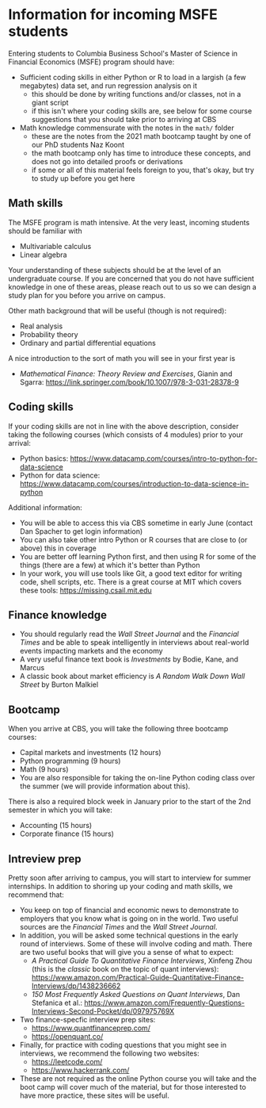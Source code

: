# Information for incoming MSFE students
Entering students to Columbia Business School's Master of Science in Financial Economics (MSFE) program should have:
* Sufficient coding skills in either Python or R to load in a largish (a few megabytes) data set, and run regression analysis on it
  * this should be done by writing functions and/or classes, not in a giant script
  * if this isn't where your coding skills are, see below for some course suggestions that you should take prior to arriving at CBS
* Math knowledge commensurate with the notes in the `math/` folder
  * these are the notes from the 2021 math bootcamp taught by one of our PhD students Naz Koont
  * the math bootcamp only has time to introduce these concepts, and does not go into detailed proofs or derivations
  * if some or all of this material feels foreign to you, that's okay, but try to study up before you get here

## Math skills
The MSFE program is math intensive. At the very least, incoming students should be familiar with
* Multivariable calculus
* Linear algebra

Your understanding of these subjects should be at the level of an undergraduate course. If you are concerned that you do not have sufficient knowledge in one of these areas, please reach out to us so we can design a study plan for you before you arrive on campus.

Other math background that will be useful (though is not required):
* Real analysis
* Probability theory
* Ordinary and partial differential equations

A nice introduction to the sort of math you will see in your first year is
* _Mathematical Finance: Theory Review and Exercises_, Gianin and Sgarra: https://link.springer.com/book/10.1007/978-3-031-28378-9

## Coding skills
If your coding skills are not in line with the above description, consider taking the following courses (which consists of 4 modules) prior to your arrival:
* Python basics: https://www.datacamp.com/courses/intro-to-python-for-data-science
* Python for data science: https://www.datacamp.com/courses/introduction-to-data-science-in-python

Additional information:
* You will be able to access this via CBS sometime in early June (contact Dan Spacher to get login information)
* You can also take other intro Python or R courses that are close to (or above) this in coverage
* You are better off learning Python first, and then using R for some of the things (there are a few) at which it's better than Python
* In your work, you will use tools like Git, a good text editor for writing code, shell scripts, etc. There is a great course at MIT which covers these tools: https://missing.csail.mit.edu

## Finance knowledge
* You should regularly read the _Wall Street Journal_ and the _Financial Times_ and be able to speak intelligently in interviews about real-world events impacting markets and the economy
* A very useful finance text book is _Investments_ by Bodie, Kane, and Marcus
* A classic book about market efficiency is _A Random Walk Down Wall Street_ by Burton Malkiel

## Bootcamp
When you arrive at CBS, you will take the following three bootcamp courses:
* Capital markets and investments (12 hours)
* Python programming (9 hours)
* Math (9 hours)
* You are also responsible for taking the on-line Python coding class over the summer (we will provide information about this).

There is also a required block week in January prior to the start of the 2nd semester in which you will take:
* Accounting (15 hours)
* Corporate finance (15 hours)

## Intreview prep
Pretty soon after arriving to campus, you will start to interview for summer internships. In addition to shoring up your coding and math skills, we recommend that:
* You keep on top of financial and economic news to demonstrate to employers that you know what is going on in the world. Two useful sources are the _Financial Times_ and the _Wall Street Journal_.
* In addition, you will be asked some technical questions in the early round of interviews. Some of these will involve coding and math. There are two useful books that will give you a sense of what to expect:
  * _A Practical Guide To Quantitative Finance Interviews_, Xinfeng Zhou (this is the *classic* book on the topic of quant interviews): https://www.amazon.com/Practical-Guide-Quantitative-Finance-Interviews/dp/1438236662
  * _150 Most Frequently Asked Questions on Quant Interviews_, Dan Stefanica et al.: https://www.amazon.com/Frequently-Questions-Interviews-Second-Pocket/dp/097975769X
* Two finance-specfic interview prep sites:
  * https://www.quantfinanceprep.com/
  * https://openquant.co/
* Finally, for practice with coding questions that you might see in interviews, we recommend the following two websites:
  * https://leetcode.com/
  * https://www.hackerrank.com/
* These are not required as the online Python course you will take and the boot camp will cover much of the material, but for those interested to have more practice, these sites will be useful.
  

